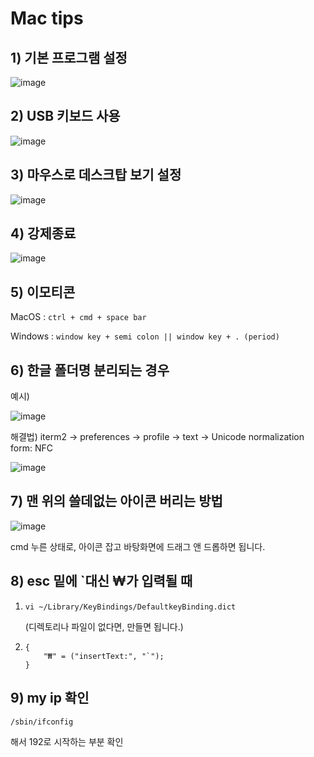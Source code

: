 # Mac tips

## 1) 기본 프로그램 설정

![image](https://user-images.githubusercontent.com/42775225/80672036-819eca80-8ae6-11ea-8dad-8dba6165b1c7.png)



## 2) USB 키보드 사용

![image](https://user-images.githubusercontent.com/42775225/80672171-ebb76f80-8ae6-11ea-9707-9e3351d5a49b.png)



## 3) 마우스로 데스크탑 보기 설정

![image](https://user-images.githubusercontent.com/42775225/80672226-11447900-8ae7-11ea-9f91-028a76a6f9f6.png)





## 4) 강제종료

![image](https://user-images.githubusercontent.com/42775225/81674204-c6801500-9487-11ea-9b07-e58b218a5b38.png)





## 5) 이모티콘

MacOS : `ctrl + cmd + space bar`

Windows : `window key + semi colon || window key + . (period)`



## 6) 한글 폴더명 분리되는 경우

예시)

![image](https://user-images.githubusercontent.com/42775225/91250763-c5ec5f80-e794-11ea-8a70-7a630ccf7e5d.png)

해결법) iterm2 -> preferences -> profile -> text -> Unicode normalization form: NFC

![image](https://user-images.githubusercontent.com/42775225/91250828-eb796900-e794-11ea-95f3-f63f32eea7a8.png)





## 7) 맨 위의 쓸데없는 아이콘 버리는 방법

![image](https://user-images.githubusercontent.com/42775225/96942822-2ab40400-1511-11eb-97bf-1c46a7ac8782.png)

cmd 누른 상태로, 아이콘 잡고 바탕화면에 드래그 앤 드롭하면 됩니다.







## 8) esc 밑에 `대신 ₩가 입력될 때

1. ```
   vi ~/Library/KeyBindings/DefaultkeyBinding.dict
   ```

   (디렉토리나 파일이 없다면, 만들면 됩니다.)

2. ```
   {
       "₩" = ("insertText:", "`");
   }
   ```

   
## 9) my ip 확인

```
/sbin/ifconfig
```

해서 192로 시작하는 부분 확인
